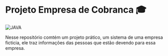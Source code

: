 # Projeto Empresa de Cobranca 🎓
<img aling='center' alt= 'JAVA' src='https://img.shields.io/badge/Java-ED8B00?style=for-the-badge&logo=java&logoColor=white'/>

Nesse repositório comtém um projeto prático, um sistema de uma empresa ficticia, ele traz informações das pessoas que estão devendo para essa empresa.
